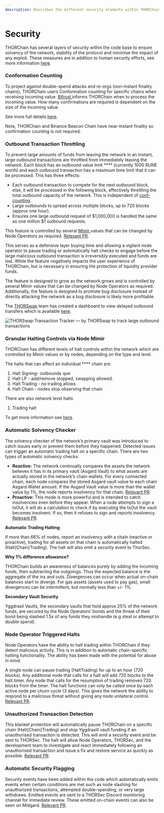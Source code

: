 ```yaml
---
description: Describes the different security elements within THORChain
---
```


# Security

THORChain has several layers of security within the code base to ensure solvency of the network, stability of the protocol and minimise the impact of any exploit. These measures are in addition to human security efforts, see more information [here](https://medium.com/thorchain/thorchains-layers-of-security-e308d537acf1).

### **Conformation Counting** <a href="#b905" id="b905"></a>

To project against double-spend attacks and re-orgs (non-instant finality chains), THORChain users Conformation counting for specific chains when receiving incoming value. [Bifrost ](../how-it-works/technology.md#the-bifroest-protocol-1-way-state-pegs)informs THORChain when to process the incoming value. How many confirmations are required is dependent on the size of the incoming value.

See more full details [here](../chain-clients/overview.md#confirmation-counting).&#x20;

Note, THORChain and Binance Beacon Chain have near-instant finality so confirmation counting is not required.&#x20;

### **Outbound Transaction Throttling** <a href="#b905" id="b905"></a>

To prevent large amounts of funds from leaving the network in an instant, large outbound transactions are throttled from immediately leaving the network. Each block has an outbound value limit **** (currently 1000 RUNE worth) and each outbound transaction has a maximum time limit that it can be processed. This has three effects:

* Each outbound transaction to compete for the next outbound block, else, it will be processed in the following block, effectively throttling the total outbound capacity of the network. This is independent of [conf-counting](https://docs.thorchain.org/chain-clients/overview#confirmation-counting).
* Large outbounds to spread across multiple blocks, up to 720 blocks (approx one hour).
* Ensures one large outbound request of $1,000,000 is handled the same as one million $1 outbound requests.

This feature is controlled by several [Mimir ](constants-and-mimir.md#outbound-transactions)values that can be changed by Node Operators as required. [Relevant PR](https://gitlab.com/thorchain/thornode/-/merge\_requests/1844).

This serves as a defensive layer buying time and allowing a vigilant node operator to pause trading or automatically halt checks to engage before the large malicious outbound transaction is irreversibly executed and funds are lost. While the feature negatively impacts the user experience of THORChain, but is necessary in ensuring the protection of liquidity provider funds.

The feature is designed to grow as the network grows and is controlled by several Mimir values that can be changed by Node Operators as required. Additionally, the feature is designed to promote bug disclosure instead of directly attacking the network as a bug disclosure is likely more profitable.

The [THORSwap](http://thorswap.finance/) team has created a dashboard to view delayed outbound transfers which is available [here](https://thorchain-scheduled-tx.web.app/).

![THORSwap Transaction Tracker — by THORSwap to track large outbound transactions](https://miro.medium.com/max/1400/0\*utXfzXDUatdMtdij)

### **Granular Halting Controls via Node Mimir** <a href="#bec4" id="bec4"></a>

THORChain has different levels of halt controls within the network which are controlled by Mimir values or by nodes, depending on the type and level.

The halts that can affect an individual **** chain are:

1. Halt Signing- outbounds que
2. Halt LP - add/remove stopped, swapping allowed.
3. Halt Trading - no trading allows
4. Halt Chain - nodes stop observing that chain

There are also network level halts

1. Trading halt

To get more information see [here](https://dev.thorchain.org/thorchain-dev/network/interface-management).

### **Automatic Solvency Checker** <a href="#8e53" id="8e53"></a>

The solvency checker of the network’s primary vault was introduced to catch issues early or prevent them before they happened. Detected issues can trigger an automatic trading halt on a specific chain. There are two types of automatic solvency checks:

* **Reactive:** The network continually compares the assets the network believes it has in its primary vault (Asgard Vault) to what assets are actually stored in the network’s chain wallets. For every connected chain, each node compares the stored Asgard vault value to each chain Asgard Wallet amount. If the Asgard Vault value is more than the wallet value by 1%, the node reports insolvency for that chain. [Relevant PR](https://gitlab.com/thorchain/thornode/-/merge\_requests/1797).
* **Proactive:** This mode is more powerful and is intended to catch insolvencies even before they appear. When a node attempts to sign a txOut, it will do a calculation to check if by executing the txOut the vault becomes insolvent. If so, then it refuses to sign and reports insolvency. [Relevant PR](https://gitlab.com/thorchain/thornode/-/merge\_requests/1831).

**Automatic Trading Halting**

If more than 66% of nodes, report an insolvency with a chain (reactive or proactive), trading for all assets on that chain is automatically halted (Halt{Chain}Trading). The halt will also emit a security event to ThorSec.

**Why 1% difference allowance?**

THORChain builds an awareness of balances purely by adding the incoming funds, then subtracting the outgoings. Thus the expected balance is the aggregate of the ins and outs. Divergences can occur when actual on-chain balances start to diverge. For gas assets (assets used to pay gas), small divergences can be intermittent, but normally less than +/- 1%.

**Secondary Vault Security**

Yggdrasil Vaults, the secondary vaults that hold approx 25% of the network funds, are secured by the Node Operators’ bonds and the threat of their bond being slashed 1.5x of any funds they mishandle (e.g steal or attempt to double spend).

### **Node Operator Triggered Halts** <a href="#e509" id="e509"></a>

Node Operators have the ability to halt trading within THORChain if they detect malicious activity. This is in addition to automatic chain-specific halting functionality. The ability has been made with the potential for abuse in mind.

A single node can pause trading (HaltTrading) for up to an hour (720 blocks). Any additional node that calls for a halt will add 720 blocks to the halt timer. Any node that calls for the resumption of trading removes 720 blocks from the timer. The halt functions can only be called once by each active node per churn cycle (3 days). This gives the network the ability to respond to a malicious threat without giving any node unilateral control. [Relevant PR](https://gitlab.com/thorchain/thornode/-/merge\_requests/1847).

### **Unauthorized Transaction Detection** <a href="#7b7e" id="7b7e"></a>

This blanket protection will automatically pause THORChain on a specific chain (Halt{Chain}Trading) and stop Yggdrasill vault funding if an unauthorised transaction is detected. This will emit a security event and be sent to THORSec. The halt will allow Node Operators, THORSec, and the development team to investigate and react immediately following an unauthorised transaction and issue a fix and restore service as quickly as possible. [Relevant PR](https://gitlab.com/thorchain/thornode/-/merge\_requests/2188).

### **Automatic Security Flagging** <a href="#b64b" id="b64b"></a>

Security events have been added within the code which automatically emits events when certain conditions are met such as node slashing for unauthorized transactions, attempted double-spending, or very large withdraws. Emitted events are sent to a THORSec Discord monitoring channel for immediate review. These emitted on-chain events can also be seen on Midgard. [Relevant PR](https://gitlab.com/thorchain/thornode/-/merge\_requests/2198).

